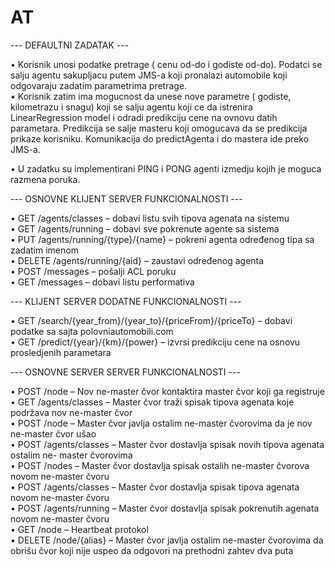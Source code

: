 # AT
--- DEFAULTNI ZADATAK ---

• Korisnik unosi podatke pretrage ( cenu od-do i godiste od-do). Podatci se salju agentu sakupljacu putem JMS-a koji pronalazi 
automobile koji odgovaraju zadatim parametrima pretrage.\
• Korisnik zatim ima mogucnost da unese nove parametre ( godiste, kilometrazu i snagu) koji se salju agentu koji ce da istrenira 
LinearRegression model i odradi predikciju cene na ovnovu datih parametara. Predikcija se salje masteru koji omogucava da se 
predikcija prikaze korisniku. Komunikacija do predictAgenta i do mastera ide preko JMS-a.

• U zadatku su implementirani PING i PONG agenti izmedju kojih je moguca razmena poruka.

--- OSNOVNE KLIJENT SERVER FUNKCIONALNOSTI ---

• GET /agents/classes – dobavi listu svih tipova agenata na sistemu\
• GET /agents/running – dobavi sve pokrenute agente sa sistema\
• PUT /agents/running/{type}/{name} – pokreni agenta određenog tipa sa zadatim imenom\
• DELETE /agents/running/{aid} – zaustavi određenog agenta\
• POST /messages – pošalji ACL poruku\
• GET /messages – dobavi listu performativa

--- KLIJENT SERVER DODATNE FUNKCIONALNOSTI ---

• GET /search/{year_from}/{year_to}/{priceFrom}/{priceTo} – dobavi podatke sa sajta polovniautomobili.com\
• GET /predict/{year}/{km}/{power} – izvrsi predikciju cene na osnovu prosledjenih parametara

--- OSNOVNE SERVER SERVER FUNKCIONALNOSTI ---

• POST /node – Nov ne-master čvor kontaktira master čvor koji ga registruje\
• GET /agents/classes – Master čvor traži spisak tipova agenata koje podržava nov ne-master čvor\
• POST /node – Master čvor javlja ostalim ne-master čvorovima da je nov ne-master čvor ušao\
• POST /agents/classes – Master čvor dostavlja spisak novih tipova agenata ostalim ne- master čvorovima\
• POST /nodes – Master čvor dostavlja spisak ostalih ne-master čvorova novom ne-master čvoru\
• POST /agents/classes – Master čvor dostavlja spisak tipova agenata novom ne-master čvoru\
• POST /agents/running – Master čvor dostavlja spisak pokrenutih agenata novom ne-master čvoru\
• GET /node – Heartbeat protokol\
• DELETE /node/{alias} – Master čvor javlja ostalim ne-master čvorovima da obrišu čvor koji nije uspeo da odgovori na prethodni 
zahtev dva puta
